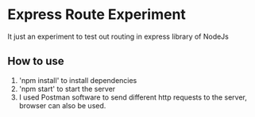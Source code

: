 # Express Route Experiment
It just an experiment to test out routing in express library of NodeJs

## How to use
1) 'npm install' to install dependencies
2) 'npm start' to start the server
3) I used Postman software to send different http requests to the server, browser can also be used. 
